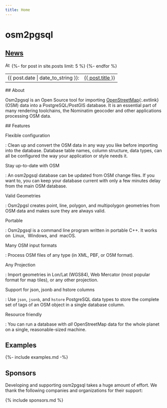 ```yaml
---
title: Home
---
```


# osm2pgsql

<section id="newsbox">
    <h2><a href="{% link news/index.md %}">News</a></h2>
    <a id="news-rss" href="{% link news/feed.xml %}"><img src="{% link img/feed.svg %}" width="16" height="16" alt="Atom Feed"/></a>
<table>
{%- for post in site.posts limit: 5 %}
    <tr><td class="news-date">{{ post.date | date_to_string }}:</td>
        <td><a href="{{ post.url }}">{{ post.title }}</a></td></tr>
{%- endfor %}
</table>
</section>

<section markdown="1">
## About

Osm2pgsql is an Open Source tool for importing
[OpenStreetMap](https://www.openstreetmap.org/){:.extlink} (OSM) data into a
PostgreSQL/PostGIS database. It is an essential part of many rendering
toolchains, the Nominatim geocoder and other applications processing OSM data.

</section>

<section markdown="1">
## Features

Flexible configuration

: Clean up and convert the OSM data in any way you like before importing into
  the database. Database table names, column structure, data types, can all
  be configured the way your application or style needs it.

Stay up-to-date with OSM

: An osm2pgsql database can be updated from OSM change files. If you want to,
  you can keep your database current with only a few minutes delay from the
  main OSM database.

Valid Geometries

: Osm2pgsl creates point, line, polygon, and multipolygon geometries from OSM
  data and makes sure they are always valid.

Portable

: Osm2pgsql is a command line program written in portable C++. It works on
  <img class="inline" alt="" src="{% link img/linux.png %}"/> Linux,
  <img class="inline" alt="" src="{% link img/windows.png %}"/> Windows, and
  <img class="inline" alt="" src="{% link img/apple.png %}"/> macOS.

Many OSM input formats

: Process OSM files of any type (in XML, PBF, or O5M format).

Any Projection

: Import geometries in Lon/Lat (WGS84), Web Mercator (most popular format for
  map tiles), or any other projection.

Support for json, jsonb and hstore columns

: Use `json`, `jsonb`, and `hstore` PostgreSQL data types to store the complete
  set of tags of an OSM object in a single database column.

Resource friendly

: You can run a database with *all* OpenStreetMap data for the whole planet
  on a single, reasonable-sized machine.


</section>

<section markdown="1">

## Examples

{%- include examples.md -%}

</section>

<section markdown="1">

## Sponsors

Developing and supporting osm2pgsql takes a huge amount of effort. We thank the
following companies and organizations for their support:

{% include sponsors.md %}

</section>
